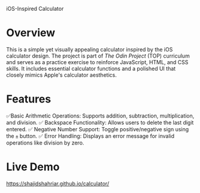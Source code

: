 iOS-Inspired Calculator

# Overview
This is a simple yet visually appealing calculator inspired by the iOS calculator design. The project is part of *The Odin Project* (TOP) curriculum and serves as a practice exercise to reinforce JavaScript, HTML, and CSS skills. It includes essential calculator functions and a polished UI that closely mimics Apple's calculator aesthetics.

# Features
✅Basic Arithmetic Operations: Supports addition, subtraction, multiplication, and division.
✅ Backspace Functionality: Allows users to delete the last digit entered.
✅ Negative Number Support: Toggle positive/negative sign using the `±` button.
✅ Error Handling: Displays an error message for invalid operations like division by zero.



# Live Demo
https://shajidshahriar.github.io/calculator/


